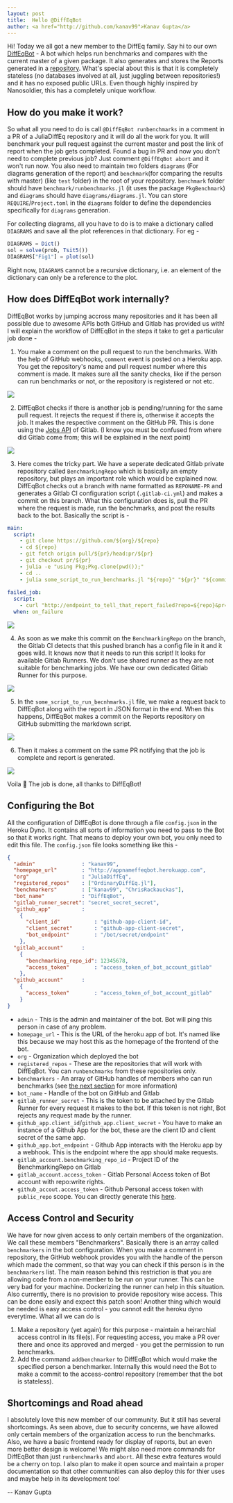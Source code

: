 ```yaml
---
layout: post
title:  Hello @DiffEqBot
author: <a href="http://github.com/kanav99">Kanav Gupta</a>
---
```


Hi! Today we all got a new member to the DiffEq family. Say hi to our own [DiffEqBot](https://github.com/DiffEqBot) - A bot which helps run benchmarks and compares with the current master of a given package. It also generates and stores the Reports generated in a [repository](https://github.com/DiffEqBot/Reports). What's special about this is that it is completely stateless (no databases involved at all, just juggling between repositories!) and it has no exposed public URLs. Even though highly inspired by Nanosoldier, this has a completely unique workflow.

## How do you make it work?

So what all you need to do is call `@DiffEqBot runbenchmarks` in a comment in a PR of a JuliaDiffEq repository and it will do all the work for you.  It will benchmark your pull request against the current master and post the link of report when the job gets completed. Found a bug in PR and now you don't need to complete previous job? Just comment `@DiffEqBot abort` and it won't run now. You also need to maintain two folders `diagrams` (For diagrams generation of the report) and `benchmark`(for comparing the results with master) (like `test` folder) in the root of your repository. `benchmark` folder should have `benchmark/runbenchmarks.jl` (it uses the package `PkgBenchmark`) and `diagrams` should have `diagrams/diagrams.jl`. You can store `REQUIRE`/`Project.toml` in the `diagrams` folder to define the dependencies specifically for `diagrams` generation.

For collecting diagrams, all you have to do is to make a dictionary called `DIAGRAMS` and save all the plot references in that dictionary. For eg - 

```julia
DIAGRAMS = Dict()
sol = solve(prob, Tsit5())
DIAGRAMS["Fig1"] = plot(sol)
```

Right now, `DIAGRAMS` cannot be a recursive dictionary, i.e. an element of the dictionary can only be a reference to the plot.

## How does DiffEqBot work internally?

DiffEqBot works by jumping accross many repositories and it has been all possible due to awesome APIs both GitHub and Gitlab has provided us with! I will explain the workflow of DiffEqBot in the steps it take to get a particular job done -

1. You make a comment on the pull request to run the benchmarks. With the help of GitHub webhooks, `comment` event is posted on a Heroku app. You get the repository's name and pull request number where this comment is made. It makes sure all the sanity checks, like if the person can run benchmarks or not, or the repository is registered or not etc.

![](https://i.imgur.com/YoigTvy.png)

2. DiffEqBot checks if there is another job is pending/running for the same pull request. It rejects the request if there is, otherwise it accepts the job. It makes the respective comment on the GitHub PR. This is done using the [Jobs API](https://docs.gitlab.com/ee/api/jobs.html) of Gitlab. (I know you must be confused from where did Gitlab come from; this will be explained in the next point)

![](https://i.imgur.com/lWS8i7X.jpg)


3. Here comes the tricky part. We have a seperate dedicated Gitlab private repository called `BenchmarkingRepo` which is basically an empty repository, but plays an important role which would be explained now. DiffEqBot checks out a branch with name formatted as `REPONAME-PR` and generates a Gitlab CI configuration script (`.gitlab-ci.yml`) and makes a commit on this branch. What this configuration does is, pull the PR where the request is made, run the benchmarks, and post the results back to the bot. Basically the script is -

```yaml
main:
  script:
    - git clone https://github.com/${org}/${repo}
    - cd ${repo}
    - git fetch origin pull/${pr}/head:pr/${pr}
    - git checkout pr/${pr}
    - julia -e "using Pkg;Pkg.clone(pwd());"
    - cd ..
    - julia some_script_to_run_benchmarks.jl "${repo}" "${pr}" "${commit}"
    
failed_job:
  script:
    - curl "http://endpoint_to_tell_that_report_failed?repo=${repo}&pr=${pr}&commit=${commit}"
  when: on_failure
```

![](https://i.imgur.com/ORRPWx7.jpg)


4. As soon as we make this commit on the `BenchmarkingRepo` on the branch, the Gitlab CI detects that this pushed branch has a config file in it and it goes wild. It knows now that it needs to run this script! It looks for available Gitlab Runners. We don't use shared runner as they are not suitable for benchmarking jobs. We have our own dedicated Gitlab Runner for this purpose.

![](https://i.imgur.com/vYvx4Ta.jpg)

5. In the `some_script_to_run_becnhmarks.jl` file, we make a request back to DiffEqBot along with the report in JSON format in the end. When this happens, DiffEqBot makes a commit on the Reports repository on GitHub submitting the markdown script. 

![](https://i.imgur.com/49pIrAe.jpg)  

6. Then it makes a comment on the same PR notifying that the job is complete and report is generated.

![](https://i.imgur.com/XN8sQMo.png)

Voila :tada: The job is done, all thanks to DiffEqBot!

## Configuring the Bot

All the configuration of DiffEqBot is done through a file `config.json` in the Heroku Dyno. It contains all sorts of information you need to pass to the Bot so that it works right. That means to deploy your own bot, you only need to edit this file. The `config.json` file looks something like this -

```json
{
  "admin"               : "kanav99",
  "homepage_url"        : "http://appnameffeqbot.herokuapp.com",
  "org"                 : "JuliaDiffEq",
  "registered_repos"    : ["OrdinaryDiffEq.jl"],
  "benchmarkers"        : ["kanav99", "ChrisRackauckas"],
  "bot_name"            : "DiffEqBot",
  "gitlab_runner_secret": "secret_secret_secret",
  "github_app"          : 
    {
      "client_id"           : "github-app-client-id",
      "client_secret"       : "github-app-client-secret",
      "bot_endpoint"        : "/bot/secret/endpoint"
    },
  "gitlab_account"      :
    {
      "benchmarking_repo_id": 12345678,
      "access_token"        : "access_token_of_bot_account_gitlab"
    },
  "github_account"      :
    {
      "access_token"        : "access_token_of_bot_account_gitlab"
    }
}
```

* `admin` -  This is the admin and maintainer of the bot. Bot will ping this person in case of any problem.
* `homepage_url` - This is the URL of the heroku app of bot. It's named like this because we may host this as the homepage of the frontend of the bot.
* `org` - Organization which deployed the bot
* `registered_repos` - These are the repositories that will work with DiffEqBot. You can `runbenchmarks` from these repositories only.
* `benchmarkers` - An array of GitHub handles of members who can run benchmarks (see [the next section](#Access-Control-and-Security) for more information)
* `bot_name` - Handle of the bot on GitHub and Gitlab
* `gitlab_runner_secret` - This is the token to be attached by the Gitlab Runner for every request it makes to the bot. If this token is not right, Bot rejects any request made by the runner.
* `github_app.client_id`/`github_app.client_secret` - You have to make an instance of a Github App for the bot, these are the client ID and client secret of the same app.
* `github_app.bot_endpoint` - Github App interacts with the Heroku app by a webhook. This is the endpoint where the app should make requests.
* `gitlab_account.benchmarking_repo_id` - Project ID of the BenchmarkingRepo on Gitlab
* `gitlab_account.access_token` - Gitlab Personal Access token of Bot account with repo:write rights.
* `github_accout.access_token` - Github Personal access token with `public_repo` scope. You can directly generate this [here](https://github.com/settings/tokens/new?description=DiffEqBot&scopes=public_repo).

## Access Control and Security

We have for now given access to only certain members of the organization. We call these members "Benchmarkers". Basically there is an array called `benchmarkers` in the bot configuration. When you make a comment in repository, the GitHub webhook provides you with the handle of the person which made the comment, so that way you can check if this person is in the `benchmarkers` list. The main reason behind this restriction is that you are allowing code from a non-member to be run on your runner. This can be very bad for your machine. Dockerizing the runner can help in this situation. Also currently, there is no provision to provide repository wise access. This can be done easily and expect this patch soon! Another thing which would be needed is easy access control - you cannot edit the heroku dyno everytime. What all we can do is 
1. Make a repository (yet again) for this purpose - maintain a heirarchial access control in its file(s). For requesting access, you make a PR over there and once its approved and merged - you get the permission to run benchmarks.
2. Add the command `addbenchmarker` to DiffEqBot which would make the specified person a benchmarker. Internally this would need the Bot to make a commit to the access-control repository (remember that the bot is stateless).


## Shortcomings and Road ahead

I absolutely love this new member of our community. But it still has several shortcomings. As seen above, due to security concerns, we have allowed only certain members of the organization access to run the benchmarks. Also, we have a basic frontend ready for display of reports, but an even more better design is welcome! We might also need more commands for DiffEqBot than just `runbenchmarks` and `abort`. All these extra features would be a cherry on top. I also plan to make it open source and maintain a proper documentation so that other communities can also deploy this for thier uses and maybe help in its development too!

-- Kanav Gupta

